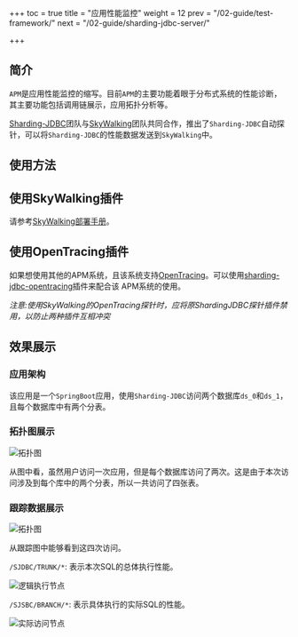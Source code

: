 +++
toc = true
title = "应用性能监控"
weight = 12
prev = "/02-guide/test-framework/"
next = "/02-guide/sharding-jdbc-server/"

+++

## 简介

`APM`是应用性能监控的缩写。目前`APM`的主要功能着眼于分布式系统的性能诊断，其主要功能包括调用链展示，应用拓扑分析等。

[Sharding-JDBC](http://shardingjdbc.io)团队与[SkyWalking](http://skywalking.io)团队共同合作，推出了`Sharding-JDBC`自动探针，可以将`Sharding-JDBC`的性能数据发送到`SkyWalking`中。

## 使用方法

## 使用SkyWalking插件

请参考[SkyWalking部署手册](https://github.com/OpenSkywalking/skywalking/wiki/Quick-start-chn)。

## 使用OpenTracing插件

如果想使用其他的APM系统，且该系统支持[OpenTracing](http://opentracing.io)。可以使用[sharding-jdbc-opentracing](https://github.com/shardingjdbc/sharding-jdbc-opentracing/blob/master/README_ZH.md)插件来配合该
APM系统的使用。

*注意:使用SkyWalking的OpenTracing探针时，应将原ShardingJDBC探针插件禁用，以防止两种插件互相冲突*

## 效果展示

### 应用架构

该应用是一个`SpringBoot`应用，使用`Sharding-JDBC`访问两个数据库`ds_0`和`ds_1`，且每个数据库中有两个分表。

### 拓扑图展示

![拓扑图](http://ovfotjrsi.bkt.clouddn.com/apm-topology.png)

从图中看，虽然用户访问一次应用，但是每个数据库访问了两次。这是由于本次访问涉及到每个库中的两个分表，所以一共访问了四张表。

### 跟踪数据展示

![拓扑图](http://ovfotjrsi.bkt.clouddn.com/apm-trace.png)

从跟踪图中能够看到这四次访问。

`/SJDBC/TRUNK/*`: 表示本次SQL的总体执行性能。


![逻辑执行节点](http://ovfotjrsi.bkt.clouddn.com/apm-trunk-span.png)

`/SJSBC/BRANCH/*`: 表示具体执行的实际SQL的性能。

![实际访问节点](http://ovfotjrsi.bkt.clouddn.com/apm-branch-span.png)
